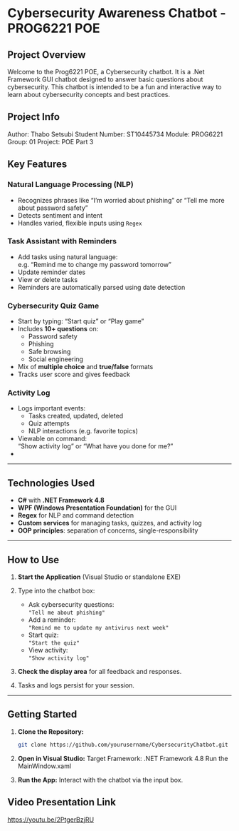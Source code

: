 # Cybersecurity Awareness Chatbot - PROG6221 POE

##  Project Overview

Welcome to the Prog6221 POE, a Cybersecurity chatbot. It is a .Net Framework GUI chatbot designed to answer basic questions about cybersecurity.
This chatbot is intended to be a fun and interactive way to learn about cybersecurity concepts and best practices.

## Project Info
Author: Thabo Setsubi
Student Number: ST10445734
Module: PROG6221
Group: 01 
Project: POE Part 3

##  Key Features

###  Natural Language Processing (NLP)
- Recognizes phrases like “I’m worried about phishing” or “Tell me more about password safety”
- Detects sentiment and intent
- Handles varied, flexible inputs using `Regex`

###  Task Assistant with Reminders
- Add tasks using natural language:  
  e.g. “Remind me to change my password tomorrow”
- Update reminder dates
- View or delete tasks
- Reminders are automatically parsed using date detection

###  Cybersecurity Quiz Game
- Start by typing: “Start quiz” or “Play game”
- Includes **10+ questions** on:
  - Password safety
  - Phishing
  - Safe browsing
  - Social engineering
- Mix of **multiple choice** and **true/false** formats
- Tracks user score and gives feedback

###  Activity Log
- Logs important events:
  - Tasks created, updated, deleted
  - Quiz attempts
  - NLP interactions (e.g. favorite topics)
- Viewable on command:  
  “Show activity log” or “What have you done for me?”
- 

---

## Technologies Used

- **C#** with **.NET Framework 4.8**
- **WPF (Windows Presentation Foundation)** for the GUI
- **Regex** for NLP and command detection
- **Custom services** for managing tasks, quizzes, and activity log
- **OOP principles**: separation of concerns, single-responsibility

---

## How to Use

1. **Start the Application** (Visual Studio or standalone EXE)
2. Type into the chatbot box:
   - Ask cybersecurity questions:  
     `"Tell me about phishing"`
   - Add a reminder:  
     `"Remind me to update my antivirus next week"`
   - Start quiz:  
     `"Start the quiz"`
   - View activity:  
     `"Show activity log"`

3. **Check the display area** for all feedback and responses.
4. Tasks and logs persist for your session.

---
## Getting Started

1. **Clone the Repository:**
   ```bash
   git clone https://github.com/yourusername/CybersecurityChatbot.git
2. **Open in Visual Studio:**
  Target Framework: .NET Framework 4.8
  Run the MainWindow.xaml

4. **Run the App:**
  Interact with the chatbot via the input box.




## Video Presentation Link
https://youtu.be/2PtgerBzjRU
